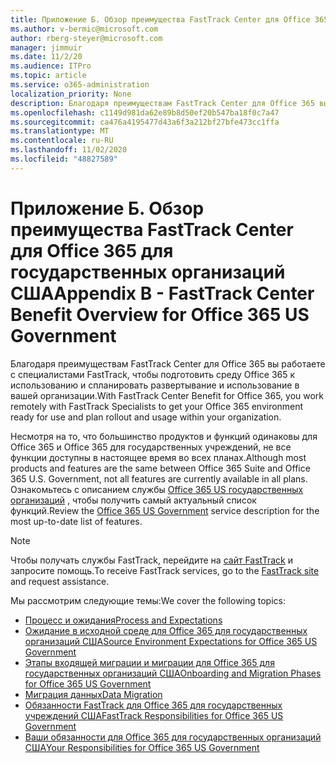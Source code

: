 ```yaml
---
title: Приложение Б. Обзор преимущества FastTrack Center для Office 365 для государственных организаций США
ms.author: v-bermic@microsoft.com
author: rberg-steyer@microsoft.com
manager: jimmuir
ms.date: 11/2/20
ms.audience: ITPro
ms.topic: article
ms.service: o365-administration
localization_priority: None
description: Благодаря преимуществам FastTrack Center для Office 365 вы работаете с специалистами FastTrack, чтобы подготовить среду Office 365 к использованию и спланировать развертывание и использование в вашей организации.
ms.openlocfilehash: c1149d981da62e89b8d50ef20b547ba18f0c7a47
ms.sourcegitcommit: ca476a4195477d43a6f3a212bf27bfe473cc1ffa
ms.translationtype: MT
ms.contentlocale: ru-RU
ms.lasthandoff: 11/02/2020
ms.locfileid: "48827589"
---
```

# <a name="appendix-b---fasttrack-center-benefit-overview-for-office-365-us-government"></a><span data-ttu-id="0d4ab-103">Приложение Б. Обзор преимущества FastTrack Center для Office 365 для государственных организаций США</span><span class="sxs-lookup"><span data-stu-id="0d4ab-103">Appendix B - FastTrack Center Benefit Overview for Office 365 US Government</span></span>

<span data-ttu-id="0d4ab-104">Благодаря преимуществам FastTrack Center для Office 365 вы работаете с специалистами FastTrack, чтобы подготовить среду Office 365 к использованию и спланировать развертывание и использование в вашей организации.</span><span class="sxs-lookup"><span data-stu-id="0d4ab-104">With FastTrack Center Benefit for Office 365, you work remotely with FastTrack Specialists to get your Office 365 environment ready for use and plan rollout and usage within your organization.</span></span> 
  
<span data-ttu-id="0d4ab-105">Несмотря на то, что большинство продуктов и функций одинаковы для Office 365 и Office 365 для государственных учреждений, не все функции доступны в настоящее время во всех планах.</span><span class="sxs-lookup"><span data-stu-id="0d4ab-105">Although most products and features are the same between Office 365 Suite and Office 365 U.S. Government, not all features are currently available in all plans.</span></span> <span data-ttu-id="0d4ab-106">Ознакомьтесь с описанием службы [Office 365 US государственных организаций](https://aka.ms/aboutgovcloud) , чтобы получить самый актуальный список функций.</span><span class="sxs-lookup"><span data-stu-id="0d4ab-106">Review the [Office 365 US Government](https://aka.ms/aboutgovcloud) service description for the most up-to-date list of features.</span></span>

> [!NOTE]
> <span data-ttu-id="0d4ab-107">Чтобы получать службы FastTrack, перейдите на [сайт FastTrack](https://go.microsoft.com/fwlink/?linkid=780698) и запросите помощь.</span><span class="sxs-lookup"><span data-stu-id="0d4ab-107">To receive FastTrack services, go to the [FastTrack site](https://go.microsoft.com/fwlink/?linkid=780698) and request assistance.</span></span>  

<span data-ttu-id="0d4ab-108">Мы рассмотрим следующие темы:</span><span class="sxs-lookup"><span data-stu-id="0d4ab-108">We cover the following topics:</span></span>
- [<span data-ttu-id="0d4ab-109">Процесс и ожидания</span><span class="sxs-lookup"><span data-stu-id="0d4ab-109">Process and Expectations</span></span>](process-and-expectations.md) 
- [<span data-ttu-id="0d4ab-110">Ожидание в исходной среде для Office 365 для государственных организаций США</span><span class="sxs-lookup"><span data-stu-id="0d4ab-110">Source Environment Expectations for Office 365 US Government</span></span>](US-Gov-appendix-source-environment-expectations.md)   
- [<span data-ttu-id="0d4ab-111">Этапы входящей миграции и миграции для Office 365 для государственных организаций США</span><span class="sxs-lookup"><span data-stu-id="0d4ab-111">Onboarding and Migration Phases for Office 365 US Government</span></span>](US-Gov-appendix-onboarding-and-migration.md)
- [<span data-ttu-id="0d4ab-112">Миграция данных</span><span class="sxs-lookup"><span data-stu-id="0d4ab-112">Data Migration</span></span>](data-migration.md)    
- [<span data-ttu-id="0d4ab-113">Обязанности FastTrack для Office 365 для государственных учреждений США</span><span class="sxs-lookup"><span data-stu-id="0d4ab-113">FastTrack Responsibilities for Office 365 US Government</span></span>](US-Gov-appendix-fasttrack-responsibilities.md)   
- [<span data-ttu-id="0d4ab-114">Ваши обязанности для Office 365 для государственных организаций США</span><span class="sxs-lookup"><span data-stu-id="0d4ab-114">Your Responsibilities for Office 365 US Government</span></span>](US-Gov-appendix-your-responsibilities.md)    

